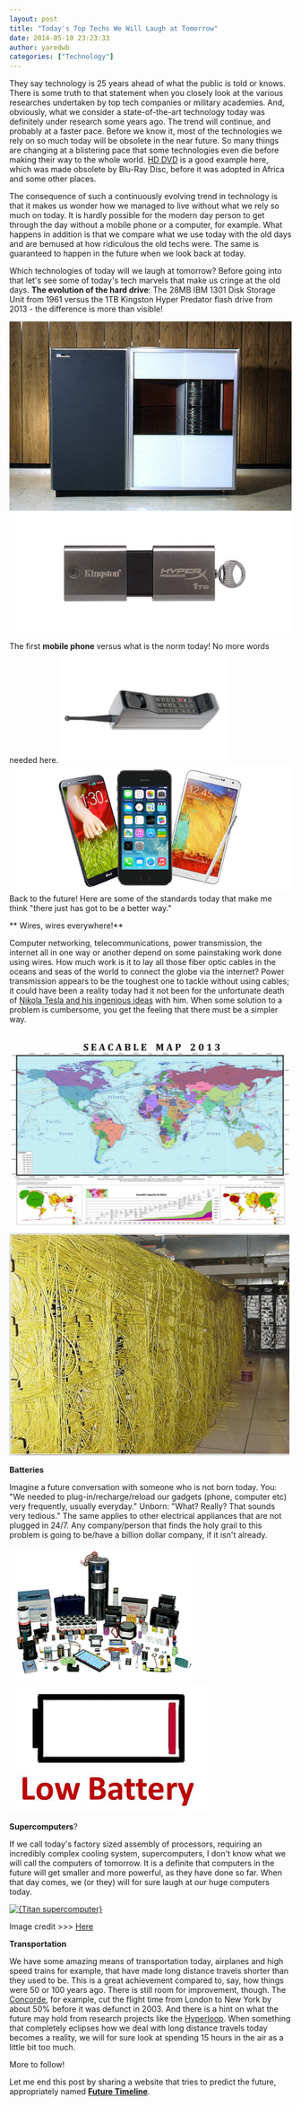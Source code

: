 ```yaml
---
layout: post
title: "Today's Top Techs We Will Laugh at Tomorrow"
date: 2014-05-10 23:23:33
author: yaredwb
categories: ["Technology"]
---
```

They say technology is 25 years ahead of what the public is told or knows. There is some truth to that statement when you closely look at the various researches undertaken by top tech companies or military academies. And, obviously, what we consider a state-of-the-art technology today was definitely under research some years ago. The trend will continue, and probably at a faster pace. Before we know it, most of the technologies we rely on so much today will be obsolete in the near future. So many things are changing at a blistering pace that some technologies even die before making their way to the whole world. [HD DVD](http://en.wikipedia.org/wiki/HD_DVD) is a good example here, which was made obsolete by Blu-Ray Disc, before it was adopted in Africa and some other places.

The consequence of such a continuously evolving trend in technology is that it makes us wonder how we managed to live without what we rely so much on today. It is hardly possible for the modern day person to get through the day without a mobile phone or a computer, for example. What happens in addition is that we compare what we use today with the old days and are bemused at how ridiculous the old techs were. The same is guaranteed to happen in the future when we look back at today.

Which technologies of today will we laugh at tomorrow? Before going into that let's see some of today's tech marvels that make us cringe at the old days.
**The evolution of the hard drive**: The 28MB IBM 1301 Disk Storage Unit from 1961 versus the 1TB Kingston Hyper Predator flash drive from 2013 - the difference is more than visible!

[![{ibm-1301-100053051-gallery}](/media/2014/05/ibm-1301-100053051-gallery.jpg?w=300)](/media/2014/05/ibm-1301-100053051-gallery.jpg)[![{21-kingston-1tb}](/media/2014/05/21-kingston-1tb.jpg?w=300)](/media/2014/05/21-kingston-1tb.jpg)

The first **mobile phone** versus what is the norm today! No more words needed here.[![{who-invented-the-cell-phone-1}](/media/2014/05/who-invented-the-cell-phone-11.jpg)](/media/2014/05/who-invented-the-cell-phone-11.jpg)[![{smartphones}](/media/2014/05/smartphones.png?w=300)](/media/2014/05/smartphones.png)Back to the future! Here are some of the standards today that make me think "there just has got to be a better way."

** Wires, wires everywhere!**

Computer networking, telecommunications, power transmission, the internet all in one way or another depend on some painstaking work done using wires. How much work is it to lay all those fiber optic cables in the oceans and seas of the world to connect the globe via the internet? Power transmission appears to be the toughest one to tackle without using cables; it could have been a reality today had it not been for the unfortunate death of [Nikola Tesla and his ingenious ideas](http://www.teslasociety.com/tesla_tower.htm) with him. When some solution to a problem is cumbersome, you get the feeling that there must be a simpler way.

[![{submarine_cable}](/media/2014/05/submarine_cable.jpg?w=300)](/media/2014/05/submarine_cable.jpg) [![{cables}](/media/2014/05/cables.jpg?w=300)](/media/2014/05/cables.jpg)

**Batteries**

Imagine a future conversation with someone who is not born today. You: "We needed to plug-in/recharge/reload our gadgets (phone, computer etc) very frequently, usually everyday." Unborn: "What? Really? That sounds very tedious." The same applies to other electrical appliances that are not plugged in 24/7. Any company/person that finds the holy grail to this problem is going to be/have a billion dollar company, if it isn't already.

[![{about-house-of-batteries2}](/media/2014/05/about-house-of-batteries2.jpg?w=300)](/media/2014/05/about-house-of-batteries2.jpg) [![{low_battery}](/media/2014/05/low_battery.jpg?w=300)](/media/2014/05/low_battery.jpg)

**Supercomputers**?

If we call today's factory sized assembly of processors, requiring an incredibly complex cooling system, supercomputers, I don't know what we will call the computers of tomorrow. It is a definite that computers in the future will get smaller and more powerful, as they have done so far. When that day comes, we (or they) will for sure laugh at our huge computers today.

[![{Titan supercomputer}](/media/2015/01/titan-supercomputer.jpg?w=604)](/media/2015/01/titan-supercomputer.jpg)

Image credit &gt;&gt;&gt; [Here ](http://www.anandtech.com/show/6421/inside-the-titan-supercomputer-299k-amd-x86-cores-and-186k-nvidia-gpu-cores)

**Transportation**

We have some amazing means of transportation today, airplanes and high speed trains for example, that have made long distance travels shorter than they used to be. This is a great achievement compared to, say, how things were 50 or 100 years ago. There is still room for improvement, though. The [Concorde](https://en.wikipedia.org/wiki/Concorde), for example, cut the flight time from London to New York by about 50% before it was defunct in 2003. And there is a hint on what the future may hold from research projects like the [Hyperloop](https://en.wikipedia.org/wiki/Hyperloop). When something that completely eclipses how we deal with long distance travels today becomes a reality, we will for sure look at spending 15 hours in the air as a little bit too much.

More to follow!

Let me end this post by sharing a website that tries to predict the future, appropriately named [**Future Timeline**](http://www.futuretimeline.net/index.htm).

